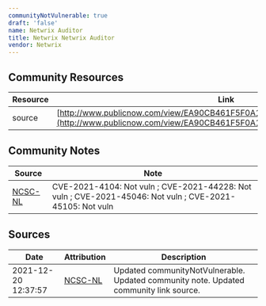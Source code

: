 ```yaml
---
communityNotVulnerable: true
draft: 'false'
name: Netwrix Auditor
title: Netwrix Netwrix Auditor
vendor: Netwrix
---
```



## Community Resources
| Resource | Link |
| --- | --- |
| source | [http://www.publicnow.com/view/EA90CB461F5F0A1BA339E2AC55C719CA5AD58CE4](http://www.publicnow.com/view/EA90CB461F5F0A1BA339E2AC55C719CA5AD58CE4) |

## Community Notes
| Source | Note |
| --- | --- |
| [NCSC-NL](https://github.com/NCSC-NL/log4shell/blob/main/software/README.md) | CVE-2021-4104: Not vuln ; CVE-2021-44228: Not vuln ; CVE-2021-45046: Not vuln ; CVE-2021-45105: Not vuln </ul> |

## Sources
| Date | Attribution | Description |
| --- | --- | --- |
| 2021-12-20 12:37:57 | [NCSC-NL](https://github.com/NCSC-NL/log4shell/blob/main/software/README.md) | Updated communityNotVulnerable. Updated community note. Updated community link source.  |

